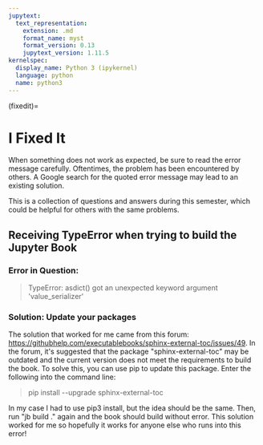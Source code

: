 ```yaml
---
jupytext:
  text_representation:
    extension: .md
    format_name: myst
    format_version: 0.13
    jupytext_version: 1.11.5
kernelspec:
  display_name: Python 3 (ipykernel)
  language: python
  name: python3
---
```


(fixedit)=

# I Fixed It

When something does not work as expected, be sure to read the error
message carefully. Oftentimes, the problem has been encountered by
others. A Google search for the quoted error message may lead to an
existing solution.


This is a collection of questions and answers during this semester,
which could be helpful for others with the same problems.

## Receiving  TypeError when trying to build the Jupyter Book

### Error in Question:
> TypeError: asdict() got an unexpected keyword argument 'value_serializer'

### Solution: Update your packages
The solution that worked for me came from this forum: https://githubhelp.com/executablebooks/sphinx-external-toc/issues/49. In the forum, it's suggested that the package "sphinx-external-toc" may be outdated and the current version does not meet the requirements to build the book.
To solve this, you can use pip to update this package. Enter the following into the command line:
> pip install --upgrade sphinx-external-toc

In my case I had to use pip3 install, but the idea should be the same. Then, run "jb build ." again and the book should build without error. This solution worked for me so hopefully it works for anyone else who runs into this error!

```{code-cell} ipython3

```
